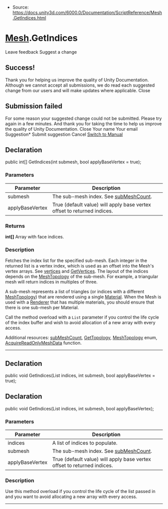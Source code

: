 * Source: https://docs.unity3d.com/6000.0/Documentation/ScriptReference/Mesh.GetIndices.html

#  [Mesh](https://docs.unity3d.com/6000.0/Documentation/ScriptReference/Mesh.html).GetIndices
Leave feedback
Suggest a change
## Success!
Thank you for helping us improve the quality of Unity Documentation. Although we cannot accept all submissions, we do read each suggested change from our users and will make updates where applicable.
Close
## Submission failed
For some reason your suggested change could not be submitted. Please <a>try again</a> in a few minutes. And thank you for taking the time to help us improve the quality of Unity Documentation.
Close
Your name Your email Suggestion* Submit suggestion
Cancel
[Switch to Manual](https://docs.unity3d.com/6000.0/Documentation/Manual/class-Mesh.html "Go to Mesh Component in the Manual")
## Declaration
public int[] GetIndices(int submesh, bool applyBaseVertex = true); 
### Parameters
Parameter | Description  
---|---  
submesh | The sub-mesh index. See [subMeshCount](https://docs.unity3d.com/6000.0/Documentation/ScriptReference/Mesh-subMeshCount.html).  
applyBaseVertex | True (default value) will apply base vertex offset to returned indices.  
### Returns
**int[]** Array with face indices. 
### Description
Fetches the index list for the specified sub-mesh.
Each integer in the returned list is a vertex index, which is used as an offset into the Mesh's vertex arrays. See [vertices](https://docs.unity3d.com/6000.0/Documentation/ScriptReference/Mesh-vertices.html) and [GetVertices](https://docs.unity3d.com/6000.0/Documentation/ScriptReference/Mesh.GetVertices.html). The layout of the indices depends on the [MeshTopology](https://docs.unity3d.com/6000.0/Documentation/ScriptReference/MeshTopology.html) of the sub-mesh. For example, a triangular mesh will return indices in multiples of three.  
  
A sub-mesh represents a list of triangles (or indices with a different [MeshTopology](https://docs.unity3d.com/6000.0/Documentation/ScriptReference/MeshTopology.html)) that are rendered using a single [Material](https://docs.unity3d.com/6000.0/Documentation/ScriptReference/Material.html). When the Mesh is used with a [Renderer](https://docs.unity3d.com/6000.0/Documentation/ScriptReference/Renderer.html) that has multiple materials, you should ensure that there is one sub-mesh per Material.  
  
Call the method overload with a `List` parameter if you control the life cycle of the index buffer and wish to avoid allocation of a new array with every access.  
  
Additional resources: [subMeshCount](https://docs.unity3d.com/6000.0/Documentation/ScriptReference/Mesh-subMeshCount.html), [GetTopology](https://docs.unity3d.com/6000.0/Documentation/ScriptReference/Mesh.GetTopology.html), [MeshTopology](https://docs.unity3d.com/6000.0/Documentation/ScriptReference/MeshTopology.html) enum, [AcquireReadOnlyMeshData](https://docs.unity3d.com/6000.0/Documentation/ScriptReference/Mesh.AcquireReadOnlyMeshData.html) function.
* * *
## Declaration
public void GetIndices(List<int> indices, int submesh, bool applyBaseVertex = true); 
## Declaration
public void GetIndices(List<ushort> indices, int submesh, bool applyBaseVertex); 
### Parameters
Parameter | Description  
---|---  
indices | A list of indices to populate.  
submesh | The sub-mesh index. See [subMeshCount](https://docs.unity3d.com/6000.0/Documentation/ScriptReference/Mesh-subMeshCount.html).  
applyBaseVertex | True (default value) will apply base vertex offset to returned indices.  
### Description
Use this method overload if you control the life cycle of the list passed in and you want to avoid allocating a new array with every access.
* * *
